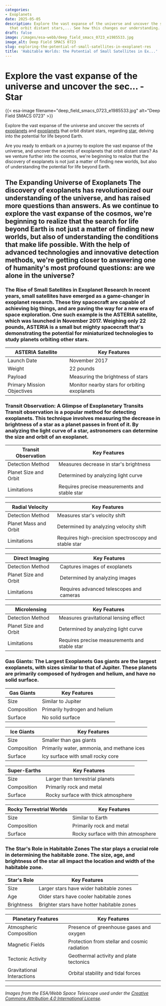 ```yaml
---
categories:
- Exoplanets
date: 2025-05-05
description: Explore the vast expanse of the universe and uncover the secrets of exoplanets
  that orbit distant stars,... See how this changes our understanding.
draft: false
image: /images/esa-webb/deep_field_smacs_0723_e1985533.jpg
image_alt: Deep Field SMACS 0723
slug: exploring-the-potential-of-small-satellites-in-exoplanet-res
title: 'Habitable Worlds: the Potential of Small Satellites in Ex...'
---
```


# Explore the vast expanse of the universe and uncover the sec... - Star
{{< esa-image filename="deep_field_smacs_0723_e1985533.jpg" alt="Deep Field SMACS 0723" >}}



Explore the vast expanse of the universe and uncover the secrets of [exoplanets](/blog/the-enigmatic-realm-of-exoplanets-and-the-quest-for-habitabl) and [exoplanets](/blog/sculpting-the-universe) that orbit distant stars, regarding [star](/blog/discovering-new-worlds-nasas-quest-for-exoplanets-and-the-se), delving into the potential for life beyond Earth.

Are you ready to embark on a journey to explore the vast expanse of the universe, and uncover the secrets of exoplanets that orbit distant stars? As we venture further into the cosmos, we're beginning to realize that the discovery of exoplanets is not just a matter of finding new worlds, but also of understanding the potential for life beyond Earth.

 ## The Expanding Universe of Exoplanets The discovery of exoplanets has revolutionized our understanding of the universe, and has raised more questions than answers. As we continue to explore the vast expanse of the cosmos, we're beginning to realize that the search for life beyond Earth is not just a matter of finding new worlds, but also of understanding the conditions that make life possible. With the help of advanced technologies and innovative detection methods, we're getting closer to answering one of humanity's most profound questions: are we alone in the universe?

 ### The Rise of Small Satellites in Exoplanet Research In recent years, small satellites have emerged as a game-changer in exoplanet research. These tiny spacecraft are capable of achieving big things, and are paving the way for a new era of space exploration. One such example is the ASTERIA satellite, which was launched in November 2017. Weighing only 22 pounds, ASTERIA is a small but mighty spacecraft that's demonstrating the potential for miniaturized technologies to study planets orbiting other stars.

 | **ASTERIA Satellite** | **Key Features** |
| --- | --- |
| Launch Date | November 2017 |
| Weight | 22 pounds |
| Payload | Measuring the brightness of stars |
| Primary Mission Objectives | Monitor nearby stars for orbiting exoplanets | ## Detection Methods: Unveiling the Secrets of Exoplanets The detection of exoplanets is a complex process that requires innovative techniques and advanced technologies. There are several methods that astronomers use to detect exoplanets, each with its own strengths and limitations.

 ### Transit Observation: A Glimpse of Exoplanetary Transits Transit observation is a popular method for detecting exoplanets. This technique involves measuring the decrease in brightness of a star as a planet passes in front of it. By analyzing the light curve of a star, astronomers can determine the size and orbit of an exoplanet.

 | **Transit Observation** | **Key Features** |
| --- | --- |
| Detection Method | Measures decrease in star's brightness |
| Planet Size and Orbit | Determined by analyzing light curve |
| Limitations | Requires precise measurements and stable star | ### Radial Velocity: A Stellar Wobble Radial velocity is another method used to detect exoplanets. This technique involves measuring the star's wobble caused by the gravitational pull of an orbiting planet. By analyzing the star's spectrum, astronomers can determine the velocity shift caused by the planet's orbit.

 | **Radial Velocity** | **Key Features** |
| --- | --- |
| Detection Method | Measures star's velocity shift |
| Planet Mass and Orbit | Determined by analyzing velocity shift |
| Limitations | Requires high-precision spectroscopy and stable star | ### Direct Imaging: A Glimpse of Exoplanetary Light Direct imaging is a technique that involves capturing images of exoplanets directly. This method requires advanced telescopes and cameras that can detect the faint light reflected by an exoplanet.

 | **Direct Imaging** | **Key Features** |
| --- | --- |
| Detection Method | Captures images of exoplanets |
| Planet Size and Orbit | Determined by analyzing images |
| Limitations | Requires advanced telescopes and cameras | ### Microlensing: A Gravitational Lens Microlensing is a technique that involves measuring the gravitational lensing effect caused by an exoplanet passing in front of a background star. By analyzing the light curve of the background star, astronomers can determine the size and orbit of the exoplanet.

 | **Microlensing** | **Key Features** |
| --- | --- |
| Detection Method | Measures gravitational lensing effect |
| Planet Size and Orbit | Determined by analyzing light curve |
| Limitations | Requires precise measurements and stable star | ## Planetary Classification: Understanding the Diversity of Exoplanets Exoplanets come in a wide range of sizes and types, each with its own unique characteristics. By studying the properties of exoplanets, astronomers can gain insights into their internal structure, atmosphere, and potential habitability.

 ### Gas Giants: The Largest Exoplanets Gas giants are the largest exoplanets, with sizes similar to that of Jupiter. These planets are primarily composed of hydrogen and helium, and have no solid surface.

 | **Gas Giants** | **Key Features** |
| --- | --- |
| Size | Similar to Jupiter |
| Composition | Primarily hydrogen and helium |
| Surface | No solid surface | ### Ice Giants: The Icy Worlds Ice giants are smaller than gas giants, but larger than terrestrial planets. These planets are primarily composed of water, ammonia, and methane ices, and have a small rocky core.

 | **Ice Giants** | **Key Features** |
| --- | --- |
| Size | Smaller than gas giants |
| Composition | Primarily water, ammonia, and methane ices |
| Surface | Icy surface with small rocky core | ### Super-Earths: The Rocky Worlds Super-Earths are larger than terrestrial planets, but smaller than ice giants. These planets are primarily composed of rock and metal, and have a thick atmosphere.

 | **Super-Earths** | **Key Features** |
| --- | --- |
| Size | Larger than terrestrial planets |
| Composition | Primarily rock and metal |
| Surface | Rocky surface with thick atmosphere | ### Rocky Terrestrial Worlds: The Potential for Life Rocky terrestrial worlds are the smallest exoplanets, with sizes similar to that of Earth. These planets are primarily composed of rock and metal, and have a thin atmosphere.

 | **Rocky Terrestrial Worlds** | **Key Features** |
| --- | --- |
| Size | Similar to Earth |
| Composition | Primarily rock and metal |
| Surface | Rocky surface with thin atmosphere | ## Habitable Zones: The Goldilocks Zone The habitable zone, also known as the Goldilocks zone, is the region around a star where conditions are just right for liquid water to exist. This zone is neither too hot nor too cold, and is considered the most promising place to search for life.

 ### The Star's Role in Habitable Zones The star plays a crucial role in determining the habitable zone. The size, age, and brightness of the star all impact the location and width of the habitable zone.

 | **Star's Role** | **Key Features** |
| --- | --- |
| Size | Larger stars have wider habitable zones |
| Age | Older stars have cooler habitable zones |
| Brightness | Brighter stars have hotter habitable zones | ### Planetary Features: A Recipe for Habitable Worlds Planetary features, such as atmospheric composition, magnetic fields, tectonic activity, and gravitational interactions, all play a crucial role in determining the habitability of an exoplanet.

 | **Planetary Features** | **Key Features** |
| --- | --- |
| Atmospheric Composition | Presence of greenhouse gases and oxygen |
| Magnetic Fields | Protection from stellar and cosmic radiation |
| Tectonic Activity | Geothermal activity and plate tectonics |
| Gravitational Interactions | Orbital stability and tidal forces | ## Conclusion The search for life beyond Earth is an ongoing journey that's driven by human curiosity and ingenuity. As we continue to explore the vast expanse of the universe, we're beginning to realize that the discovery of exoplanets is not just a matter of finding new worlds, but also of understanding the conditions that make life possible. With the help of advanced technologies and innovative detection methods, we're getting closer to answering one of humanity's most profound questions: are we alone in the universe?

---

*Images from the ESA/Webb Space Telescope used under the [Creative Commons Attribution 4.0 International License](https://creativecommons.org/licenses/by/4.0).*